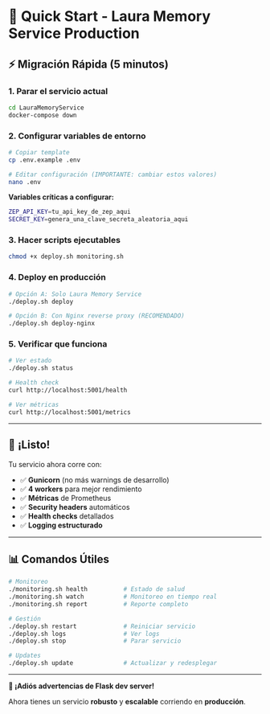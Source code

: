 # 🚀 Quick Start - Laura Memory Service Production

## ⚡ Migración Rápida (5 minutos)

### 1. **Parar el servicio actual**
```bash
cd LauraMemoryService
docker-compose down
```

### 2. **Configurar variables de entorno**
```bash
# Copiar template
cp .env.example .env

# Editar configuración (IMPORTANTE: cambiar estos valores)
nano .env
```

**Variables críticas a configurar:**
```bash
ZEP_API_KEY=tu_api_key_de_zep_aqui
SECRET_KEY=genera_una_clave_secreta_aleatoria_aqui
```

### 3. **Hacer scripts ejecutables**
```bash
chmod +x deploy.sh monitoring.sh
```

### 4. **Deploy en producción**
```bash
# Opción A: Solo Laura Memory Service
./deploy.sh deploy

# Opción B: Con Nginx reverse proxy (RECOMENDADO)
./deploy.sh deploy-nginx
```

### 5. **Verificar que funciona**
```bash
# Ver estado
./deploy.sh status

# Health check
curl http://localhost:5001/health

# Ver métricas
curl http://localhost:5001/metrics
```

---

## 🎯 **¡Listo!** 

Tu servicio ahora corre con:
- ✅ **Gunicorn** (no más warnings de desarrollo)
- ✅ **4 workers** para mejor rendimiento  
- ✅ **Métricas** de Prometheus
- ✅ **Security headers** automáticos
- ✅ **Health checks** detallados
- ✅ **Logging estructurado**

---

## 📊 **Comandos Útiles**

```bash
# Monitoreo
./monitoring.sh health          # Estado de salud
./monitoring.sh watch           # Monitoreo en tiempo real
./monitoring.sh report          # Reporte completo

# Gestión
./deploy.sh restart             # Reiniciar servicio
./deploy.sh logs                # Ver logs
./deploy.sh stop                # Parar servicio

# Updates
./deploy.sh update              # Actualizar y redesplegar
```

---

**🎉 ¡Adiós advertencias de Flask dev server!** 

Ahora tienes un servicio **robusto** y **escalable** corriendo en **producción**. 